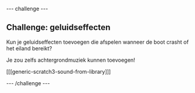 \--- challenge \---

## Challenge: geluidseffecten

Kun je geluidseffecten toevoegen die afspelen wanneer de boot crasht of het eiland bereikt?

Je zou zelfs achtergrondmuziek kunnen toevoegen!

[[[generic-scratch3-sound-from-library]]]

\--- /challenge \---